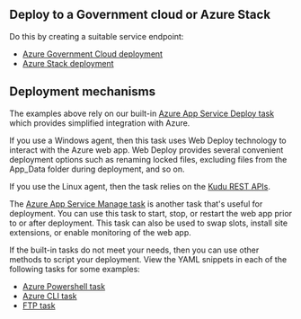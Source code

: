 ## Deploy to a Government cloud or Azure Stack

Do this by creating a suitable service endpoint:

* [Azure Government Cloud deployment](../../../library/government-cloud.md)
* [Azure Stack deployment](../../../library/connect-to-azure.md#connect-stack)

## Deployment mechanisms

The examples above rely on our built-in [Azure App Service Deploy task](https://github.com/Microsoft/vsts-tasks/tree/master/Tasks/AzureRmWebAppDeployment) which provides simplified integration with Azure. 

If you use a Windows agent, then this task uses Web Deploy technology to interact with the Azure web app. Web Deploy provides several convenient deployment options such as renaming locked files, excluding files from the App_Data folder during deployment, and so on.

If you use the Linux agent, then the task relies on the [Kudu REST APIs](https://github.com/projectkudu/kudu/wiki/REST-API).

The [Azure App Service Manage task](https://docs.microsoft.com/vsts/build-release/tasks/deploy/azureappservicemanage.0?view=vsts) is another task that's useful for deployment. You can use this task to start, stop, or restart the web app prior to or after deployment. This task can also be used to swap slots, install site extensions, or enable monitoring of the web app.

If the built-in tasks do not meet your needs, then you can use other methods to script your deployment. View the YAML snippets in each of the following tasks for some examples:

* [Azure Powershell task](https://docs.microsoft.com/vsts/build-release/tasks/deploy/azurepowershellv3.3?view=vsts)
* [Azure CLI task](https://docs.microsoft.com/vsts/build-release/tasks/deploy/azure-cli?view=vsts)
* [FTP task](https://docs.microsoft.com/vsts/build-release/tasks/utility/ftp-upload?view=vsts)
